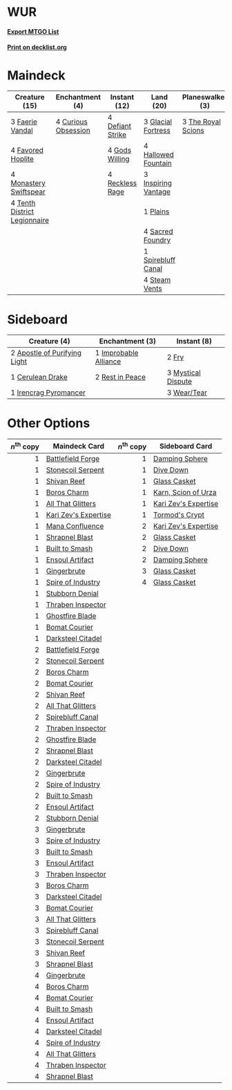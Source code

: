 # WUR

#### [Export MTGO List](../collection/WUR/WUR.txt)
#### [Print on decklist.org](http://decklist.org/?deckmain=4%09Curious%20Obsession%0A4%09Defiant%20Strike%0A3%09Faerie%20Vandal%0A4%09Favored%20Hoplite%0A3%09Glacial%20Fortress%0A4%09Gods%20Willing%0A4%09Hallowed%20Fountain%0A3%09Inspiring%20Vantage%0A4%09Monastery%20Swiftspear%0A1%09Plains%0A4%09Reckless%20Rage%0A4%09Sacred%20Foundry%0A1%09Sentinel's%20Eyes%0A1%09Slip%20Through%20Space%0A1%09Spirebluff%20Canal%0A4%09Staggering%20Insight%0A4%09Steam%20Vents%0A4%09Tenth%20District%20Legionnaire%0A3%09The%20Royal%20Scions&deckside=2%09Apostle%20of%20Purifying%20Light%0A1%09Cerulean%20Drake%0A2%09Fry%0A1%09Improbable%20Alliance%0A1%09Irencrag%20Pyromancer%0A3%09Mystical%20Dispute%0A2%09Rest%20in%20Peace%0A3%09Wear/Tear)
# Maindeck

|                                             Creature (15)                                             |                                       Enchantment (4)                                        |                                       Instant (12)                                        |                                          Land (20)                                           |                                      Planeswalker (3)                                       |                                          Sorcery (1)                                          |    Unknown (5)     |
|-------------------------------------------------------------------------------------------------------|----------------------------------------------------------------------------------------------|-------------------------------------------------------------------------------------------|----------------------------------------------------------------------------------------------|---------------------------------------------------------------------------------------------|-----------------------------------------------------------------------------------------------|--------------------|
|3 [Faerie Vandal](http://gatherer.wizards.com/Pages/Card/Details.aspx?multiverseid=473007)             |4 [Curious Obsession](http://gatherer.wizards.com/Pages/Card/Details.aspx?multiverseid=439692)|4 [Defiant Strike](http://gatherer.wizards.com/Pages/Card/Details.aspx?multiverseid=386515)|3 [Glacial Fortress](http://gatherer.wizards.com/Pages/Card/Details.aspx?multiverseid=190562) |3 [The Royal Scions](http://gatherer.wizards.com/Pages/Card/Details.aspx?multiverseid=473161)|1 [Slip Through Space](http://gatherer.wizards.com/Pages/Card/Details.aspx?multiverseid=407557)|1 Sentinel's Eyes   |
|4 [Favored Hoplite](http://gatherer.wizards.com/Pages/Card/Details.aspx?multiverseid=373596)           |                                                                                              |4 [Gods Willing](http://gatherer.wizards.com/Pages/Card/Details.aspx?multiverseid=442005)  |4 [Hallowed Fountain](http://gatherer.wizards.com/Pages/Card/Details.aspx?multiverseid=97071) |                                                                                             |                                                                                               |4 Staggering Insight|
|4 [Monastery Swiftspear](http://gatherer.wizards.com/Pages/Card/Details.aspx?multiverseid=438706)      |                                                                                              |4 [Reckless Rage](http://gatherer.wizards.com/Pages/Card/Details.aspx?multiverseid=439767) |3 [Inspiring Vantage](http://gatherer.wizards.com/Pages/Card/Details.aspx?multiverseid=417819)|                                                                                             |                                                                                               |                    |
|4 [Tenth District Legionnaire](http://gatherer.wizards.com/Pages/Card/Details.aspx?multiverseid=461149)|                                                                                              |                                                                                           |1 [Plains](http://gatherer.wizards.com/Pages/Card/Details.aspx?multiverseid=439856)           |                                                                                             |                                                                                               |                    |
|                                                                                                       |                                                                                              |                                                                                           |4 [Sacred Foundry](http://gatherer.wizards.com/Pages/Card/Details.aspx?multiverseid=405106)   |                                                                                             |                                                                                               |                    |
|                                                                                                       |                                                                                              |                                                                                           |1 [Spirebluff Canal](http://gatherer.wizards.com/Pages/Card/Details.aspx?multiverseid=417822) |                                                                                             |                                                                                               |                    |
|                                                                                                       |                                                                                              |                                                                                           |4 [Steam Vents](http://gatherer.wizards.com/Pages/Card/Details.aspx?multiverseid=405109)      |                                                                                             |                                                                                               |                    |


# Sideboard

|                                             Creature (4)                                              |                                        Enchantment (3)                                         |                                         Instant (8)                                         |
|-------------------------------------------------------------------------------------------------------|------------------------------------------------------------------------------------------------|---------------------------------------------------------------------------------------------|
|2 [Apostle of Purifying Light](http://gatherer.wizards.com/Pages/Card/Details.aspx?multiverseid=466760)|1 [Improbable Alliance](http://gatherer.wizards.com/Pages/Card/Details.aspx?multiverseid=473155)|2 [Fry](http://gatherer.wizards.com/Pages/Card/Details.aspx?multiverseid=466894)             |
|1 [Cerulean Drake](http://gatherer.wizards.com/Pages/Card/Details.aspx?multiverseid=466807)            |2 [Rest in Peace](http://gatherer.wizards.com/Pages/Card/Details.aspx?multiverseid=442021)      |3 [Mystical Dispute](http://gatherer.wizards.com/Pages/Card/Details.aspx?multiverseid=473020)|
|1 [Irencrag Pyromancer](http://gatherer.wizards.com/Pages/Card/Details.aspx?multiverseid=473090)       |                                                                                                |3 [Wear/Tear](http://gatherer.wizards.com/Pages/Card/Details.aspx?multiverseid=368950)       |


# Other Options

|*n*<sup>th</sup> copy|                                         Maindeck Card                                         |*n*<sup>th</sup> copy|                                        Sideboard Card                                         |
|--------------------:|-----------------------------------------------------------------------------------------------|--------------------:|-----------------------------------------------------------------------------------------------|
|                    1|[Battlefield Forge](http://gatherer.wizards.com/Pages/Card/Details.aspx?multiverseid=129479)   |                    1|[Damping Sphere](http://gatherer.wizards.com/Pages/Card/Details.aspx?multiverseid=443101)      |
|                    1|[Stonecoil Serpent](http://gatherer.wizards.com/Pages/Card/Details.aspx?multiverseid=473197)   |                    1|[Dive Down](http://gatherer.wizards.com/Pages/Card/Details.aspx?multiverseid=435205)           |
|                    1|[Shivan Reef](http://gatherer.wizards.com/Pages/Card/Details.aspx?multiverseid=129731)         |                    1|[Glass Casket](http://gatherer.wizards.com/Pages/Card/Details.aspx?multiverseid=472977)        |
|                    1|[Boros Charm](http://gatherer.wizards.com/Pages/Card/Details.aspx?multiverseid=442188)         |                    1|[Karn, Scion of Urza](http://gatherer.wizards.com/Pages/Card/Details.aspx?multiverseid=442889) |
|                    1|[All That Glitters](http://gatherer.wizards.com/Pages/Card/Details.aspx?multiverseid=472964)   |                    1|[Kari Zev's Expertise](http://gatherer.wizards.com/Pages/Card/Details.aspx?multiverseid=423755)|
|                    1|[Kari Zev's Expertise](http://gatherer.wizards.com/Pages/Card/Details.aspx?multiverseid=423755)|                    1|[Tormod's Crypt](http://gatherer.wizards.com/Pages/Card/Details.aspx?multiverseid=389723)      |
|                    1|[Mana Confluence](http://gatherer.wizards.com/Pages/Card/Details.aspx?multiverseid=409573)     |                    2|[Kari Zev's Expertise](http://gatherer.wizards.com/Pages/Card/Details.aspx?multiverseid=423755)|
|                    1|[Shrapnel Blast](http://gatherer.wizards.com/Pages/Card/Details.aspx?multiverseid=442784)      |                    2|[Glass Casket](http://gatherer.wizards.com/Pages/Card/Details.aspx?multiverseid=472977)        |
|                    1|[Built to Smash](http://gatherer.wizards.com/Pages/Card/Details.aspx?multiverseid=417681)      |                    2|[Dive Down](http://gatherer.wizards.com/Pages/Card/Details.aspx?multiverseid=435205)           |
|                    1|[Ensoul Artifact](http://gatherer.wizards.com/Pages/Card/Details.aspx?multiverseid=383232)     |                    2|[Damping Sphere](http://gatherer.wizards.com/Pages/Card/Details.aspx?multiverseid=443101)      |
|                    1|[Gingerbrute](http://gatherer.wizards.com/Pages/Card/Details.aspx?multiverseid=473181)         |                    3|[Glass Casket](http://gatherer.wizards.com/Pages/Card/Details.aspx?multiverseid=472977)        |
|                    1|[Spire of Industry](http://gatherer.wizards.com/Pages/Card/Details.aspx?multiverseid=423851)   |                    4|[Glass Casket](http://gatherer.wizards.com/Pages/Card/Details.aspx?multiverseid=472977)        |
|                    1|[Stubborn Denial](http://gatherer.wizards.com/Pages/Card/Details.aspx?multiverseid=386673)     |                     |                                                                                               |
|                    1|[Thraben Inspector](http://gatherer.wizards.com/Pages/Card/Details.aspx?multiverseid=409784)   |                     |                                                                                               |
|                    1|[Ghostfire Blade](http://gatherer.wizards.com/Pages/Card/Details.aspx?multiverseid=386545)     |                     |                                                                                               |
|                    1|[Bomat Courier](http://gatherer.wizards.com/Pages/Card/Details.aspx?multiverseid=417772)       |                     |                                                                                               |
|                    1|[Darksteel Citadel](http://gatherer.wizards.com/Pages/Card/Details.aspx?multiverseid=389479)   |                     |                                                                                               |
|                    2|[Battlefield Forge](http://gatherer.wizards.com/Pages/Card/Details.aspx?multiverseid=129479)   |                     |                                                                                               |
|                    2|[Stonecoil Serpent](http://gatherer.wizards.com/Pages/Card/Details.aspx?multiverseid=473197)   |                     |                                                                                               |
|                    2|[Boros Charm](http://gatherer.wizards.com/Pages/Card/Details.aspx?multiverseid=442188)         |                     |                                                                                               |
|                    2|[Bomat Courier](http://gatherer.wizards.com/Pages/Card/Details.aspx?multiverseid=417772)       |                     |                                                                                               |
|                    2|[Shivan Reef](http://gatherer.wizards.com/Pages/Card/Details.aspx?multiverseid=129731)         |                     |                                                                                               |
|                    2|[All That Glitters](http://gatherer.wizards.com/Pages/Card/Details.aspx?multiverseid=472964)   |                     |                                                                                               |
|                    2|[Spirebluff Canal](http://gatherer.wizards.com/Pages/Card/Details.aspx?multiverseid=417822)    |                     |                                                                                               |
|                    2|[Thraben Inspector](http://gatherer.wizards.com/Pages/Card/Details.aspx?multiverseid=409784)   |                     |                                                                                               |
|                    2|[Ghostfire Blade](http://gatherer.wizards.com/Pages/Card/Details.aspx?multiverseid=386545)     |                     |                                                                                               |
|                    2|[Shrapnel Blast](http://gatherer.wizards.com/Pages/Card/Details.aspx?multiverseid=442784)      |                     |                                                                                               |
|                    2|[Darksteel Citadel](http://gatherer.wizards.com/Pages/Card/Details.aspx?multiverseid=389479)   |                     |                                                                                               |
|                    2|[Gingerbrute](http://gatherer.wizards.com/Pages/Card/Details.aspx?multiverseid=473181)         |                     |                                                                                               |
|                    2|[Spire of Industry](http://gatherer.wizards.com/Pages/Card/Details.aspx?multiverseid=423851)   |                     |                                                                                               |
|                    2|[Built to Smash](http://gatherer.wizards.com/Pages/Card/Details.aspx?multiverseid=417681)      |                     |                                                                                               |
|                    2|[Ensoul Artifact](http://gatherer.wizards.com/Pages/Card/Details.aspx?multiverseid=383232)     |                     |                                                                                               |
|                    2|[Stubborn Denial](http://gatherer.wizards.com/Pages/Card/Details.aspx?multiverseid=386673)     |                     |                                                                                               |
|                    3|[Gingerbrute](http://gatherer.wizards.com/Pages/Card/Details.aspx?multiverseid=473181)         |                     |                                                                                               |
|                    3|[Spire of Industry](http://gatherer.wizards.com/Pages/Card/Details.aspx?multiverseid=423851)   |                     |                                                                                               |
|                    3|[Built to Smash](http://gatherer.wizards.com/Pages/Card/Details.aspx?multiverseid=417681)      |                     |                                                                                               |
|                    3|[Ensoul Artifact](http://gatherer.wizards.com/Pages/Card/Details.aspx?multiverseid=383232)     |                     |                                                                                               |
|                    3|[Thraben Inspector](http://gatherer.wizards.com/Pages/Card/Details.aspx?multiverseid=409784)   |                     |                                                                                               |
|                    3|[Boros Charm](http://gatherer.wizards.com/Pages/Card/Details.aspx?multiverseid=442188)         |                     |                                                                                               |
|                    3|[Darksteel Citadel](http://gatherer.wizards.com/Pages/Card/Details.aspx?multiverseid=389479)   |                     |                                                                                               |
|                    3|[Bomat Courier](http://gatherer.wizards.com/Pages/Card/Details.aspx?multiverseid=417772)       |                     |                                                                                               |
|                    3|[All That Glitters](http://gatherer.wizards.com/Pages/Card/Details.aspx?multiverseid=472964)   |                     |                                                                                               |
|                    3|[Spirebluff Canal](http://gatherer.wizards.com/Pages/Card/Details.aspx?multiverseid=417822)    |                     |                                                                                               |
|                    3|[Stonecoil Serpent](http://gatherer.wizards.com/Pages/Card/Details.aspx?multiverseid=473197)   |                     |                                                                                               |
|                    3|[Shivan Reef](http://gatherer.wizards.com/Pages/Card/Details.aspx?multiverseid=129731)         |                     |                                                                                               |
|                    3|[Shrapnel Blast](http://gatherer.wizards.com/Pages/Card/Details.aspx?multiverseid=442784)      |                     |                                                                                               |
|                    4|[Gingerbrute](http://gatherer.wizards.com/Pages/Card/Details.aspx?multiverseid=473181)         |                     |                                                                                               |
|                    4|[Boros Charm](http://gatherer.wizards.com/Pages/Card/Details.aspx?multiverseid=442188)         |                     |                                                                                               |
|                    4|[Bomat Courier](http://gatherer.wizards.com/Pages/Card/Details.aspx?multiverseid=417772)       |                     |                                                                                               |
|                    4|[Built to Smash](http://gatherer.wizards.com/Pages/Card/Details.aspx?multiverseid=417681)      |                     |                                                                                               |
|                    4|[Ensoul Artifact](http://gatherer.wizards.com/Pages/Card/Details.aspx?multiverseid=383232)     |                     |                                                                                               |
|                    4|[Darksteel Citadel](http://gatherer.wizards.com/Pages/Card/Details.aspx?multiverseid=389479)   |                     |                                                                                               |
|                    4|[Spire of Industry](http://gatherer.wizards.com/Pages/Card/Details.aspx?multiverseid=423851)   |                     |                                                                                               |
|                    4|[All That Glitters](http://gatherer.wizards.com/Pages/Card/Details.aspx?multiverseid=472964)   |                     |                                                                                               |
|                    4|[Thraben Inspector](http://gatherer.wizards.com/Pages/Card/Details.aspx?multiverseid=409784)   |                     |                                                                                               |
|                    4|[Shrapnel Blast](http://gatherer.wizards.com/Pages/Card/Details.aspx?multiverseid=442784)      |                     |                                                                                               |

